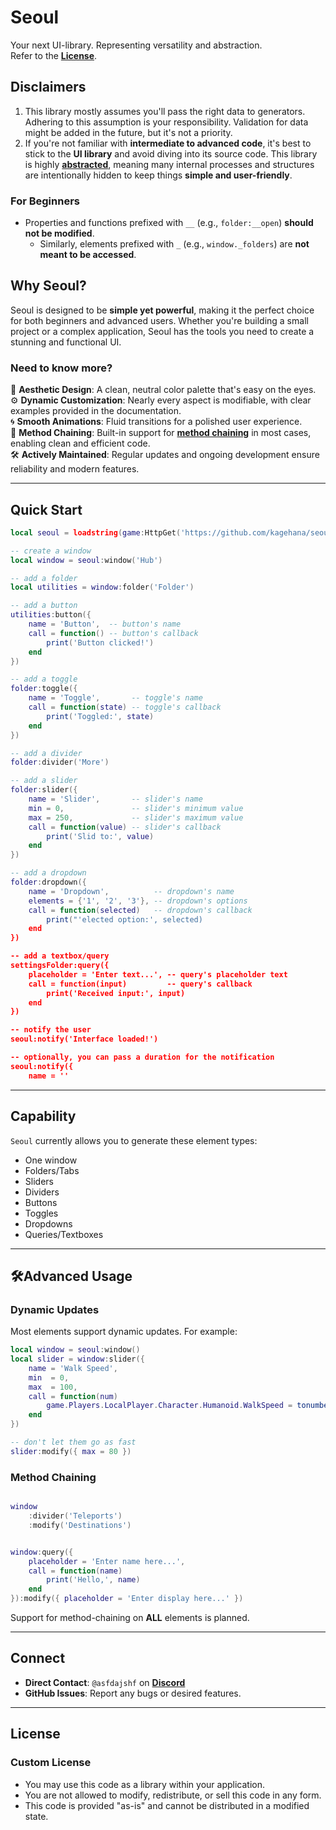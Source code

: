 # **Seoul**  
Your next UI-library. Representing versatility and abstraction. \
Refer to the [**License**]().

## **Disclaimers**
1. This library mostly assumes you'll pass the right data to generators. Adhering to this assumption is your responsibility. Validation for data might be added in the future, but it's not a priority.
2. If you're not familiar with **intermediate to advanced code**, it's best to stick to the **UI library** and avoid diving into its source code. This library is highly [**abstracted**](https://en.wikipedia.org/wiki/Abstraction_(computer_science)), meaning many internal processes and structures are intentionally hidden to keep things **simple and user-friendly**.  

### **For Beginners**  
* Properties and functions prefixed with `__` (e.g., `folder:__open`) **should not be modified**.
    * Similarly, elements prefixed with `_` (e.g., `window._folders`) are **not meant to be accessed**. 

## **Why Seoul?**
Seoul is designed to be **simple yet powerful**, making it the perfect choice for both beginners and advanced users. Whether you're building a small project or a complex application, Seoul has the tools you need to create a stunning and functional UI.

### Need to know more?  
🎨 **Aesthetic Design**: A clean, neutral color palette that's easy on the eyes.  
⚙️ **Dynamic Customization**: Nearly every aspect is modifiable, with clear examples provided in the documentation.  
🌀 **Smooth Animations**: Fluid transitions for a polished user experience.  
🔗 **Method Chaining**: Built-in support for [**method chaining**](https://en.wikipedia.org/wiki/Method_chaining) in most cases, enabling clean and efficient code.  
🛠️ **Actively Maintained**: Regular updates and ongoing development ensure reliability and modern features.  

---

## **Quick Start**
```lua
local seoul = loadstring(game:HttpGet('https://github.com/kagehana/seoul/blob/main/seoul.lua?raw=true'))()

-- create a window
local window = seoul:window('Hub')

-- add a folder
local utilities = window:folder('Folder')

-- add a button
utilities:button({
    name = 'Button',  -- button's name
    call = function() -- button's callback
        print('Button clicked!')
    end
})

-- add a toggle
folder:toggle({
    name = 'Toggle',       -- toggle's name
    call = function(state) -- toggle's callback
        print('Toggled:', state)
    end
})

-- add a divider
folder:divider('More')

-- add a slider
folder:slider({
    name = 'Slider',       -- slider's name
    min = 0,               -- slider's minimum value
    max = 250,             -- slider's maximum value
    call = function(value) -- slider's callback
        print('Slid to:', value)
    end
})

-- add a dropdown
folder:dropdown({
    name = 'Dropdown',          -- dropdown's name
    elements = {'1', '2', '3'}, -- dropdown's options
    call = function(selected)   -- dropdown's callback
        print("'elected option:', selected)
    end
})

-- add a textbox/query
settingsFolder:query({
    placeholder = 'Enter text...', -- query's placeholder text
    call = function(input)         -- query's callback
        print('Received input:', input)
    end
})

-- notify the user
seoul:notify('Interface loaded!')

-- optionally, you can pass a duration for the notification
seoul:notify({
    name = ''
```

---

## **Capability**  
`Seoul` currently allows you to generate these element types:
* One window
* Folders/Tabs
* Sliders
* Dividers
* Buttons
* Toggles
* Dropdowns
* Queries/Textboxes

---

## 🛠**Advanced Usage**  
### Dynamic Updates  
Most elements support dynamic updates. For example:  
```lua
local window = seoul:window()
local slider = window:slider({
    name = 'Walk Speed',
    min  = 0,
    max  = 100,
    call = function(num)
        game.Players.LocalPlayer.Character.Humanoid.WalkSpeed = tonumber(num)
    end
})

-- don't let them go as fast
slider:modify({ max = 80 })
```

### Method Chaining  
```lua

window
    :divider('Teleports')
    :modify('Destinations')


window:query({
    placeholder = 'Enter name here...',
    call = function(name)
        print('Hello,', name)
    end
}):modify({ placeholder = 'Enter display here...' })
```

Support for method-chaining on **ALL** elements is planned.

---

## **Connect** 
- **Direct Contact**: `@asfdajshf` on [**Discord**](https://discord.com/)
- **GitHub Issues**: Report any bugs or desired features.  

---

## **License**  
### Custom License  
- You may use this code as a library within your application.
- You are not allowed to modify, redistribute, or sell this code in any form.
- This code is provided "as-is" and cannot be distributed in a modified state.
